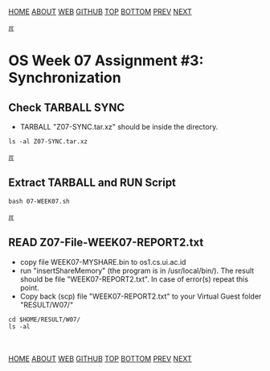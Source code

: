 ---
---
[HOME](index.md)
[ABOUT](README.md)
[WEB](https://osp4diss.vlsm.org/)
[GITHUB](https://github.com/os2xx/osp4diss/)
[TOP](#)
[BOTTOM](#endofpage)
[PREV](W07-02.md)
[NEXT](W07-04.md)

[&#x213C;](#endofpage)<br id="idx00">
# OS Week 07 Assignment #3: Synchronization

## Check TARBALL SYNC

* TARBALL "Z07-SYNC.tar.xz" should be inside the directory.

```
ls -al Z07-SYNC.tar.xz

```

[&#x213C;](#)<br id="idx01">
## Extract TARBALL and RUN Script

```
bash 07-WEEK07.sh

```

[&#x213C;](#)<br id="idx02">
## READ Z07-File-WEEK07-REPORT2.txt
* copy file WEEK07-MYSHARE.bin to os1.cs.ui.ac.id
* run "insertShareMemory" (the program is in /usr/local/bin/).
  The result should be file "WEEK07-REPORT2.txt".
  In case of error(s) repeat this point.
* Copy back (scp) file "WEEK07-REPORT2.txt" to your Virtual Guest folder "RESULT/W07/"

```
cd $HOME/RESULT/W07/
ls -al

```

<br id="endofpage"><br>
[HOME](index.md)
[ABOUT](README.md)
[WEB](https://osp4diss.vlsm.org/)
[GITHUB](https://github.com/os2xx/osp4diss/)
[TOP](#)
[BOTTOM](#endofpage)
[PREV](W07-02.md)
[NEXT](W07-04.md)
<br>

